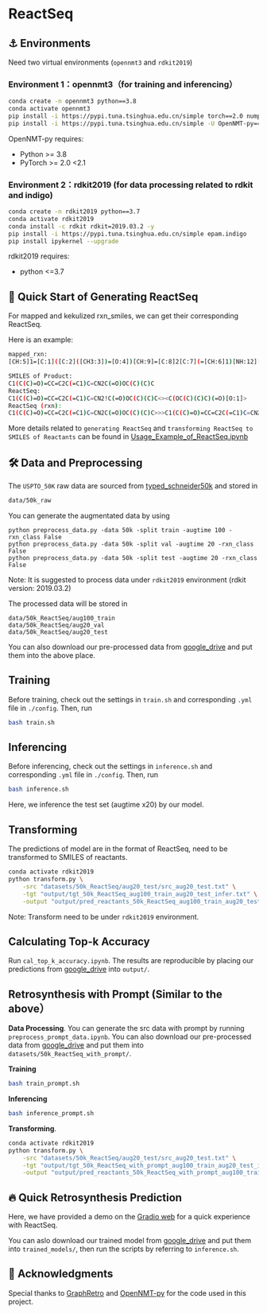 # ReactSeq

## :anchor: Environments

Need two virtual environments (```opennmt3``` and ```rdkit2019```)

### Environment 1：opennmt3（for training and inferencing）

```bash
conda create -n opennmt3 python==3.8
conda activate opennmt3
pip install -i https://pypi.tuna.tsinghua.edu.cn/simple torch==2.0 numpy transformers==4.34.0 pandas tqdm
pip install -i https://pypi.tuna.tsinghua.edu.cn/simple -U OpenNMT-py==3.4.1
```

OpenNMT-py requires:

- Python >= 3.8
- PyTorch >= 2.0 <2.1

### Environment 2：rdkit2019 (for data processing related to rdkit and indigo)

```bash
conda create -n rdkit2019 python==3.7
conda activate rdkit2019
conda install -c rdkit rdkit=2019.03.2 -y
pip install -i https://pypi.tuna.tsinghua.edu.cn/simple epam.indigo
pip install ipykernel --upgrade
```

rdkit2019 requires:

- python <=3.7


## 🚀 Quick Start of Generating ReactSeq

For mapped and kekulized rxn_smiles, we can get their corresponding ReactSeq.

Here is an example:

```bash
mapped_rxn: 
[CH:5]1=[C:1]([C:2]([CH3:3])=[O:4])[CH:9]=[C:8]2[C:7](=[CH:6]1)[NH:12][CH:11]=[CH:10]2.[O:20]([C:21]([O:22][C:23]([CH3:24])([CH3:26])[CH3:25])=[O:27])[C:13](=[O:14])[O:15][C:16]([CH3:17])([CH3:18])[CH3:19]>>[C:1]1([C:2]([CH3:3])=[O:4])=[CH:5][CH:6]=[C:7]2[C:8](=[CH:9]1)[CH:10]=[CH:11][N:12]2[C:13](=[O:14])[O:15][C:16]([CH3:17])([CH3:18])[CH3:19]
```

```bash
SMILES of Product: 
C1(C(C)=O)=CC=C2C(=C1)C=CN2C(=O)OC(C)(C)C
ReactSeq: 
C1(C(C)=O)=CC=C2C(=C1)C=CN2!C(=O)OC(C)(C)C<><C(OC(C)(C)C)(=O)[O:1]>
ReactSeq (rxn): 
C1(C(C)=O)=CC=C2C(=C1)C=CN2C(=O)OC(C)(C)C>>>C1(C(C)=O)=CC=C2C(=C1)C=CN2!C(=O)OC(C)(C)C<><C(OC(C)(C)C)(=O)[O:1]>
```

More details related to ```generating ReactSeq``` and ```transforming ReactSeq to SMILES of Reactants``` can be found in [Usage_Example_of_ReactSeq.ipynb](https://github.com/jiachengxiong/ReactSeq/blob/main/Usage_Example_of_ReactSeq.ipynb)


## 🛠️ Data and Preprocessing

The ```USPTO_50K``` raw data are sourced from [typed_schneider50k](https://github.com/Hanjun-Dai/GLN) and stored in

```bash
data/50k_raw
```

You can generate the augmentated data by using 
```
python preprocess_data.py -data 50k -split train -augtime 100 -rxn_class False
python preprocess_data.py -data 50k -split val -augtime 20 -rxn_class False
python preprocess_data.py -data 50k -split test -augtime 20 -rxn_class False
```
Note: It is suggested to process data under ```rdkit2019``` environment (rdkit version: 2019.03.2)

The processed data will be stored in 
```
data/50k_ReactSeq/aug100_train
data/50k_ReactSeq/aug20_val
data/50k_ReactSeq/aug20_test
```

You can also download our pre-processed data from [google_drive](https://drive.google.com/drive/folders/1a6NL5apcP_7isY3HccLjkSsjJGwp_FwD?usp=sharing) and put them into the above place.

## Training
Before training, check out the settings in ```train.sh``` and corresponding ```.yml``` file in ```./config```. Then, run
```bash
bash train.sh
```

## Inferencing
Before inferencing, check out the settings in ```inference.sh``` and corresponding ```.yml``` file in ```./config```. Then, run
```bash
bash inference.sh
```
Here, we inference the test set (augtime x20) by our model.

## Transforming
The predictions of model are in the format of ReactSeq, need to be transformed to SMILES of reactants.

```bash
conda activate rdkit2019
python transform.py \
    -src "datasets/50k_ReactSeq/aug20_test/src_aug20_test.txt" \
    -tgt "output/tgt_50k_ReactSeq_aug100_train_aug20_test_infer.txt" \
    -output "output/pred_reactants_50k_ReactSeq_aug100_train_aug20_test_infer.txt"
```
Note: Transform need to be under ```rdkit2019``` environment.

## Calculating Top-k Accuracy
Run  ```cal_top_k_accuracy.ipynb```.
The results are reproducible by placing our predictions from [google_drive](https://drive.google.com/drive/folders/1a6NL5apcP_7isY3HccLjkSsjJGwp_FwD?usp=sharing) into `output/`.

## Retrosynthesis with Prompt (Similar to the above）

**Data Processing**. You can generate the src data with prompt by running ```preprocess_prompt_data.ipynb```. You can also download our pre-processed data from [google_drive](https://drive.google.com/drive/folders/1a6NL5apcP_7isY3HccLjkSsjJGwp_FwD?usp=sharing) and put them into ```datasets/50k_ReactSeq_with_prompt/```.

**Training**
```bash
bash train_prompt.sh
```

**Inferencing**
```bash
bash inference_prompt.sh
```

**Transforming**.
```bash
conda activate rdkit2019
python transform.py \
    -src "datasets/50k_ReactSeq/aug20_test/src_aug20_test.txt" \
    -tgt "output/tgt_50k_ReactSeq_with_prompt_aug100_train_aug20_test_infer.txt" \
    -output "output/pred_reactants_50k_ReactSeq_with_prompt_aug100_train_aug20_test_infer.txt"
```

## :fire: Quick Retrosynthesis Prediction
Here, we have provided a demo on the [Gradio web](https://huggingface.co/spaces/Oopstom/ReactSeq) for a quick experience with ReactSeq.

You can aslo download our trained model from [google_drive](https://drive.google.com/drive/folders/1a6NL5apcP_7isY3HccLjkSsjJGwp_FwD?usp=sharing) and put them into `trained_models/`, then run the scripts by referring to ```inference.sh```.


## 🙌 Acknowledgments
Special thanks to [GraphRetro](https://github.com/vsomnath/graphretro) and [OpenNMT-py](https://github.com/OpenNMT/OpenNMT-py) for the code used in this project.
